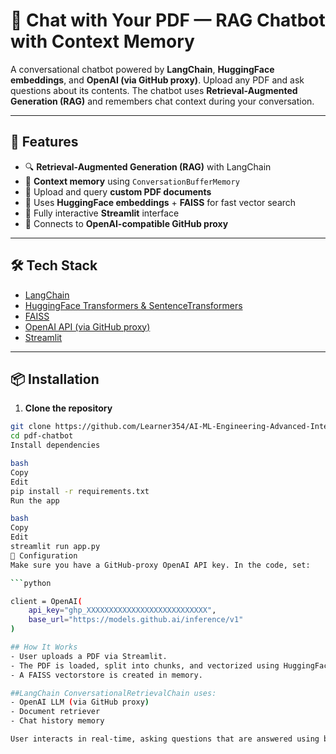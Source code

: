 # 📄 Chat with Your PDF — RAG Chatbot with Context Memory

A conversational chatbot powered by **LangChain**, **HuggingFace embeddings**, and **OpenAI (via GitHub proxy)**. Upload any PDF and ask questions about its contents. The chatbot uses **Retrieval-Augmented Generation (RAG)** and remembers chat context during your conversation.

---

## 🚀 Features

- 🔍 **Retrieval-Augmented Generation (RAG)** with LangChain
- 🧠 **Context memory** using `ConversationBufferMemory`
- 📄 Upload and query **custom PDF documents**
- 🧾 Uses **HuggingFace embeddings** + **FAISS** for fast vector search
- 💬 Fully interactive **Streamlit** interface
- 🔐 Connects to **OpenAI-compatible GitHub proxy**

---

## 🛠️ Tech Stack

- [LangChain](https://github.com/langchain-ai/langchain)
- [HuggingFace Transformers & SentenceTransformers](https://huggingface.co/)
- [FAISS](https://github.com/facebookresearch/faiss)
- [OpenAI API (via GitHub proxy)](https://github.com/openai/openai-python)
- [Streamlit](https://streamlit.io/)

---

## 📦 Installation

1. **Clone the repository**

```bash
git clone https://github.com/Learner354/AI-ML-Engineering-Advanced-Internship-Tasks/Task 4: Context-Aware Chatbot Using LangChain or RAG/chatbot.py
cd pdf-chatbot
Install dependencies

bash
Copy
Edit
pip install -r requirements.txt
Run the app

bash
Copy
Edit
streamlit run app.py
🔑 Configuration
Make sure you have a GitHub-proxy OpenAI API key. In the code, set:

```python

client = OpenAI(
    api_key="ghp_XXXXXXXXXXXXXXXXXXXXXXXXXXX",
    base_url="https://models.github.ai/inference/v1"
)

## How It Works
- User uploads a PDF via Streamlit.
- The PDF is loaded, split into chunks, and vectorized using HuggingFaceEmbeddings.
- A FAISS vectorstore is created in memory.

##LangChain ConversationalRetrievalChain uses:
- OpenAI LLM (via GitHub proxy)
- Document retriever
- Chat history memory

User interacts in real-time, asking questions that are answered using both document retrieval + chat history.

